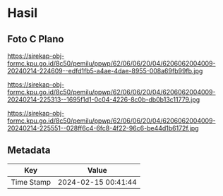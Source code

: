 # Hasil

## Foto C Plano

https://sirekap-obj-formc.kpu.go.id/8c50/pemilu/ppwp/62/06/06/20/04/6206062004009-20240214-224609--edfd1fb5-a4ae-4dae-8955-008a69fb99fb.jpg

https://sirekap-obj-formc.kpu.go.id/8c50/pemilu/ppwp/62/06/06/20/04/6206062004009-20240214-225313--1695f1d1-0c04-4226-8c0b-db0b13c11779.jpg

https://sirekap-obj-formc.kpu.go.id/8c50/pemilu/ppwp/62/06/06/20/04/6206062004009-20240214-225551--028ff6c4-6fc8-4f22-96c6-be44d1b6172f.jpg


## Metadata

| Key        | Value               |
| ---------- | ------------------- |
| Time Stamp | 2024-02-15 00:41:44 |



